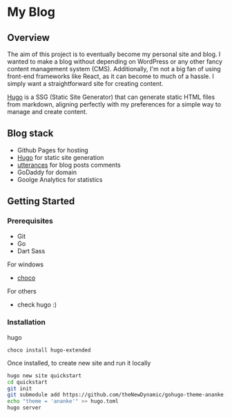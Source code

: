 # My Blog

## Overview

The aim of this project is to eventually become my personal site and blog. I wanted to make a blog without depending on WordPress or any other fancy content management system (CMS). Additionally, I'm not a big fan of using front-end frameworks like React, as it can become to much of a hassle. I simply want a straightforward site for creating content.

[Hugo](https://gohugo.io/) is a SSG (Static Site Generator) that can generate static HTML files from markdown, aligning perfectly with my preferences for a simple way to manage and create content.

## Blog stack
- Github Pages for hosting
- [Hugo](https://gohugo.io/) for static site generation
- [utterances](https://utteranc.es/) for blog posts comments
- GoDaddy for domain
- Goolge Analytics for statistics 

## Getting Started

### Prerequisites
- Git
- Go
- Dart Sass

For windows
- [choco](https://chocolatey.org/)

For others
- check hugo :)

### Installation

hugo
```
choco install hugo-extended
```

Once installed, to create new site and run it locally
```bash
hugo new site quickstart
cd quickstart
git init
git submodule add https://github.com/theNewDynamic/gohugo-theme-ananke.git themes/ananke
echo "theme = 'ananke'" >> hugo.toml
hugo server
````




